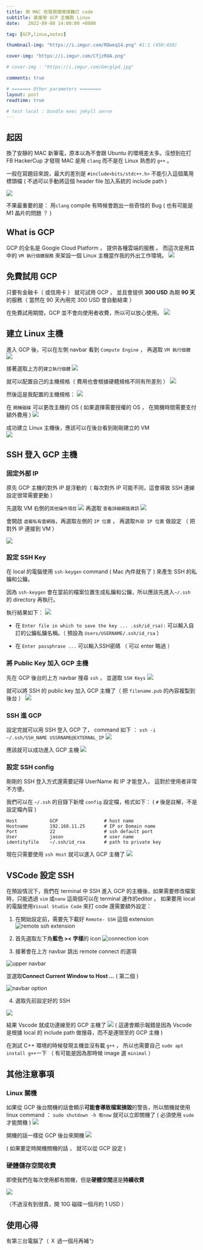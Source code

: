```yaml
---
title: 用 MAC 但發現環境很難打 code
subtitle: 直接架 GCP 主機跑 Linux
date:   2022-09-08 14:00:00 +0800

tag: [GCP,linux,notes]

thumbnail-img: "https://i.imgur.com/RDweq14.png" #1:1 (450:450)

cover-img: "https://i.imgur.com/CfjzRUA.png"

# cover-img : "https://i.imgur.com/Gmrglpd.jpg"

comments: true

# ======= Other parameters ========
layout: post
readtime: true

# test local : bundle exec jekyll serve
---
```



## 起因
換了安靜的 MAC 新筆電，原本以為不會跟 Ubuntu 的環境差太多。沒想到在打 FB HackerCup 才發現 MAC 是用 `clang` 而不是在 Linux 熟悉的 `g++` 。 



一般在寫題目來說，最大的差別是 `#include<bits/stdc++.h>` 不能引入這個萬用標頭檔 ( 不過可以手動將這個 header file 加入系統的 include path ) 

![](https://i.imgur.com/PGpjetV.png)

不果最重要的是： 用`clang` compile 有時候會跑出一些奇怪的 Bug ( 也有可能是 M1 晶片的問題 ？ )

## What is GCP 

GCP 的全名是 Google Cloud Platform ， 提供各種雲端的服務 。 而這次是用其中的 `VM 執行個體服務` 來架設一個 Linux 主機當作我的外出工作環境。
![](https://i.imgur.com/hh740fv.png)

## 免費試用 GCP 

只要有金融卡（ 或信用卡 ） 就可試用 GCP ， 並且會提供 **300 USD** 為期 **90 天**的服務（ 當然在 90 天內用完 300 USD 會自動結束 ）

在免費試用期間，GCP 並不會向使用者收費，所以可以放心使用。
![](https://i.imgur.com/loDWLci.png)



## 建立 Linux 主機

進入 GCP 後，可以在左側 navbar 看到 `Compute Engine` ， 再選取 `VM 執行個體`
![](https://i.imgur.com/z0rNjg4.png)


接著選取上方的`建立執行個體`
![](https://i.imgur.com/2HqGdD9.png)


就可以配置自己的主機規格（ 費用也會根據硬體規格不同有所差別 ）
![](https://i.imgur.com/D7BKunX.png)


然後這是我配置的主機規格：
![](https://i.imgur.com/fJTQBWr.png)

在 `開機磁碟` 可以更改主機的 OS ( 如果選擇需要授權的 OS ， 在開機時間需要支付額外費用 )
![](https://i.imgur.com/sOypuaU.png)


成功建立 Linux 主機後，應該可以在後台看到剛剛建立的 VM  
![](https://i.imgur.com/lakRvfr.png)




## SSH 登入 GCP 主機


### 固定外部 IP

原先 GCP 主機的對外 IP 是浮動的（ 每次對外 IP 可能不同，這會導致 SSH 連線設定很常需要更動 ）

先選取 VM 右側的`其他操作項目`
![](https://i.imgur.com/58SfkOZ.png)
再選取 `查看詳細網路資訊`
![](https://i.imgur.com/1cMLyrs.png)

會開啟 `虛擬私有雲網路`，再選取左側的 `IP 位置` ， 再選取`外部 IP 位置` 做設定 （ 把對外 IP 連接到 VM ）

![](https://i.imgur.com/YSkjQUg.png)





### 設定 SSH Key 

在 local 的電腦使用 `ssh-keygen` command ( Mac 內件就有了 ) 來產生 SSH 的私鑰和公鑰。

因為 `ssh-keygen` 會在當前的檔案位置生成私鑰和公鑰，所以應該先進入`~/.ssh` 的 directory 再執行。

執行結果如下：
![](https://i.imgur.com/vDlJFkL.png)


- 在 `Enter file in which to save the key ... .ssh/id_rsa):` 可以輸入自訂的公鑰私鑰名稱。（ 預設為 `Users/USERNAME/.ssh/id_rsa` ）

- 在 `Enter passphrase ...` 可以輸入SSH密碼 （ 可以 enter 略過 ）

### 將 Public Key 加入 GCP 主機

先在 GCP 後台的上方 navbar 搜尋 `ssh` ， 並選取 `SSH Keys`
![](https://i.imgur.com/E49Al8p.png)

就可以將 SSH 的 public key 加入 GCP 主機了（ 把 `filename.pub` 的內容複製到後台 ）
![](https://i.imgur.com/GPZm6Iy.png)

### SSH 進 GCP 


設定完就可以用 SSH 登入 GCP 了， command 如下 ：
`ssh -i ~/.ssh/SSH_NAME USSRNAME@EXTERNAL_IP`
![](https://i.imgur.com/IspWGBU.png)

應該就可以成功進入 GCP 主機
![](https://i.imgur.com/CfjzRUA.png)



### 設定 SSH config 

剛剛的 SSH 登入方式還需要記得 UserName 和 IP 才能登入， 這對於使用者非常不方便。

我們可以在 `~/.ssh` 的目錄下新增 `config` 設定檔，格式如下：
( `#` 後是註解，不是設定檔內容 )

```
Host            GCP                 # host name
Hostname        192.168.11.25       # IP or Domain name
Port            22                  # ssh default port
User            jason               # user name
identityfile    ~/.ssh/id_rsa       # path to private key
```

現在只需要使用 `ssh Host` 就可以進入 GCP 主機了
![](https://i.imgur.com/m1jZ5kF.png)




## VSCode 設定 SSH 


在預設情況下，我們在 terminal 中 SSH 進入 GCP 的主機後，如果需要修改檔案時，只能透過 `vim` 或`nano` 這兩個可以在 terminal 運作的editor 。 如果要用 local 的電腦使用`Visual Studio Code` 來打 code 還需要額外設定：

1. 在開始設定前，需要先下載好 `Remote- SSH` 這個 extension 
![ remote ssh extension  ](https://i.imgur.com/jewrPHA.jpg)

2. 首先選取左下角**藍色 >< 字樣**的 icon 
![ connection icon ](https://i.imgur.com/uXzjgsi.jpg)

3. 接著會在上方 navbar 跳出 remote connect 的選項


![ upper navbar ](https://i.imgur.com/bJKOh2g.png)

並選取**Connect Current Window to Host ...** ( 第二個 )

![ navbar option ](https://i.imgur.com/GrIdiOX.jpg)

4. 選取先前設定好的 SSH

![](https://i.imgur.com/MXKOkgw.jpg)

結果 Vscode 就成功連線至的 GCP 主機了
![](https://i.imgur.com/nKzqE2O.jpg)
( 這邊會顯示報錯是因為 Vscode 是根據 local 的 include path 做搜尋，而不是連限至的 GCP 主機 )

在測試 C++ 環境的時候發現主機並沒有載 `g++` ， 所以也需要自己 `sudo apt install g++`一下 （ 有可能是因為那時候 image 選 `minimal` ）

## 其他注意事項

### Linux 關機


如果從 GCP 後台關機的話會顯示**可能會導致檔案損毀**的警告，所以關機就使用 linux command ： `sudo shutdown -h 筍now` 就可以立即關機了 ( 必須使用 `sudo ` 才能關機 )
![](https://i.imgur.com/ohBwDHi.png)


開機的話一樣從 GCP 後台來開機
![](https://i.imgur.com/RRY70dC.png)


( 如果要定時開機關機的話 ， 就可以從 GCP 設定 )
### 硬體儲存空間收費

即使我們在每次使用都有關機，但是**硬體空間**還是**持續收費** 

![](https://i.imgur.com/DJWVJnj.png)

（不過沒有到很貴，開 10G 磁碟一個月約 1 USD ）

## 使用心得

有第三台電腦了（ Ｘ
過一個月再補ㄅ


